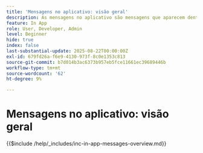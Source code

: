 ```yaml
---
title: 'Mensagens no aplicativo: visão geral'
description: As mensagens no aplicativo são mensagens que aparecem dentro de um aplicativo enquanto o usuário o está usando ativamente. São mensagens do tipo sobreposição que ficam na parte superior do aplicativo. Eles não aparecem na tela de bloqueio ou fora do aplicativo; em vez disso, são exibidos como banners, pop-ups ou pequenos cartões enquanto o usuário está explorando o aplicativo.
feature: In App
role: User, Developer, Admin
level: Beginner
hide: true
index: false
last-substantial-update: 2025-08-22T00:00:00Z
exl-id: 679fd26a-f6e9-4130-973f-8c0e1353c813
source-git-commit: b7d014b3ac6373b957eb5fce11661ec39689446b
workflow-type: tm+mt
source-wordcount: '62'
ht-degree: 9%

---
```


# Mensagens no aplicativo: visão geral

{{$include /help/_includes/inc-in-app-messages-overview.md}}
